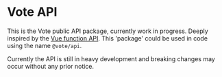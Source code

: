 Vote API
========

This is the Vote public API package, currently work in progress. Deeply inspired by
the [Vue function API](https://github.com/vuejs/rfcs/blob/function-apis/active-rfcs/0000-function-api.md).
This 'package' could be used in code using the name `@vote/api`.

Currently the API is still in heavy development and breaking changes may occur without
any prior notice.
